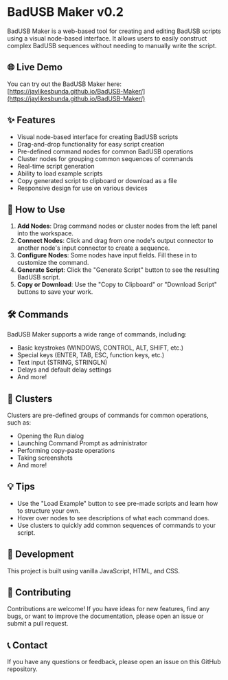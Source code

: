 # BadUSB Maker v0.2

BadUSB Maker is a web-based tool for creating and editing BadUSB scripts using a visual node-based interface. It allows users to easily construct complex BadUSB sequences without needing to manually write the script.

## 🌐 Live Demo

You can try out the BadUSB Maker here: [https://jaylikesbunda.github.io/BadUSB-Maker/](https://jaylikesbunda.github.io/BadUSB-Maker/)

## ✨ Features

- Visual node-based interface for creating BadUSB scripts
- Drag-and-drop functionality for easy script creation
- Pre-defined command nodes for common BadUSB operations
- Cluster nodes for grouping common sequences of commands
- Real-time script generation
- Ability to load example scripts
- Copy generated script to clipboard or download as a file
- Responsive design for use on various devices

## 🚀 How to Use

1. **Add Nodes**: Drag command nodes or cluster nodes from the left panel into the workspace.
2. **Connect Nodes**: Click and drag from one node's output connector to another node's input connector to create a sequence.
3. **Configure Nodes**: Some nodes have input fields. Fill these in to customize the command.
4. **Generate Script**: Click the "Generate Script" button to see the resulting BadUSB script.
5. **Copy or Download**: Use the "Copy to Clipboard" or "Download Script" buttons to save your work.

## 🛠️ Commands

BadUSB Maker supports a wide range of commands, including:

- Basic keystrokes (WINDOWS, CONTROL, ALT, SHIFT, etc.)
- Special keys (ENTER, TAB, ESC, function keys, etc.)
- Text input (STRING, STRINGLN)
- Delays and default delay settings
- And more!

## 🧩 Clusters

Clusters are pre-defined groups of commands for common operations, such as:

- Opening the Run dialog
- Launching Command Prompt as administrator
- Performing copy-paste operations
- Taking screenshots
- And more!

## 💡 Tips

- Use the "Load Example" button to see pre-made scripts and learn how to structure your own.
- Hover over nodes to see descriptions of what each command does.
- Use clusters to quickly add common sequences of commands to your script.

## 🔧 Development

This project is built using vanilla JavaScript, HTML, and CSS.

## 🤝 Contributing

Contributions are welcome! If you have ideas for new features, find any bugs, or want to improve the documentation, please open an issue or submit a pull request.

## 📞 Contact

If you have any questions or feedback, please open an issue on this GitHub repository.

